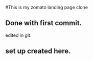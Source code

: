 #This is my zomato landing page clone

## Done with first commit.
edited in git.
## set up created here.